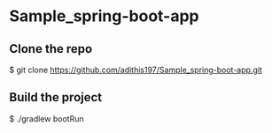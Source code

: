 # Sample_spring-boot-app

## Clone the repo
$ git clone https://github.com/adithis197/Sample_spring-boot-app.git

## Build the project
$ ./gradlew bootRun

